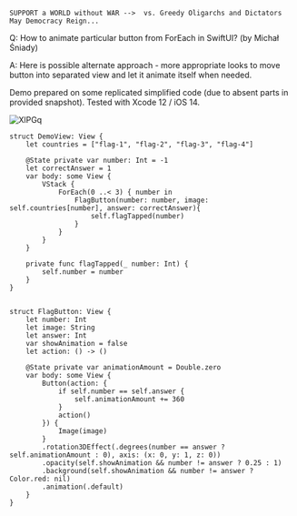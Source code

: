 ```
SUPPORT a WORLD without WAR -->  vs. Greedy Oligarchs and Dictators
May Democracy Reign... 
```

Q: How to animate particular button from ForEach in SwiftUI? (by Michał Śniady)

A: Here is possible alternate approach - more appropriate looks to move button into separated view and let it animate itself when needed.

Demo prepared on some replicated simplified code (due to absent parts in provided snapshot). Tested with Xcode 12 / iOS 14.

![XlPGq](https://user-images.githubusercontent.com/62171579/173292241-290b6d7b-2321-42b4-9251-c488f58917b7.gif)

```
struct DemoView: View {
    let countries = ["flag-1", "flag-2", "flag-3", "flag-4"]

    @State private var number: Int = -1
    let correctAnswer = 1
    var body: some View {
        VStack {
            ForEach(0 ..< 3) { number in
                FlagButton(number: number, image: self.countries[number], answer: correctAnswer){
                    self.flagTapped(number)
                }
            }
        }
    }

    private func flagTapped(_ number: Int) {
        self.number = number
    }
}


struct FlagButton: View {
    let number: Int
    let image: String
    let answer: Int
    var showAnimation = false
    let action: () -> ()

    @State private var animationAmount = Double.zero
    var body: some View {
        Button(action: {
            if self.number == self.answer {
                self.animationAmount += 360
            }
            action()
        }) {
            Image(image)
        }
        .rotation3DEffect(.degrees(number == answer ? self.animationAmount : 0), axis: (x: 0, y: 1, z: 0))
        .opacity(self.showAnimation && number != answer ? 0.25 : 1)
        .background(self.showAnimation && number != answer ? Color.red: nil)
        .animation(.default)
    }
}
```

